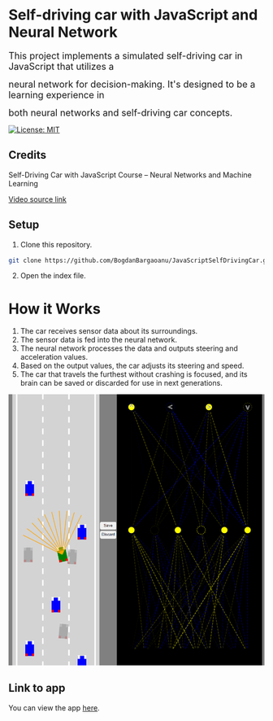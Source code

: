 # <b><font>Self-driving car with JavaScript and Neural Network</font></b>

<p>
<font size = 4>This project implements a simulated self-driving car in JavaScript that utilizes a
  
neural network for decision-making. It's designed to be a learning experience in

both neural networks and self-driving car concepts.</font>

[![License: MIT](https://img.shields.io/badge/License-MIT-g.svg)](https://opensource.org/licenses/MIT)
</p>

## Credits
Self-Driving Car with JavaScript Course – Neural Networks and Machine Learning

[Video source link](https://www.youtube.com/watch?v=Rs_rAxEsAvI)

## Setup
1. Clone this repository.
```bash
git clone https://github.com/BogdanBargaoanu/JavaScriptSelfDrivingCar.git
```
2. Open the index file.

# How it Works
1. The car receives sensor data about its surroundings.
2. The sensor data is fed into the neural network.
3. The neural network processes the data and outputs steering and acceleration values.
4. Based on the output values, the car adjusts its steering and speed.
5. The car that travels the furthest without crashing is focused, and its brain can be saved or discarded for use in next generations.
  
![Acc:](https://github.com/BogdanBargaoanu/JavaScriptSelfDrivingCar/blob/main/resources/topview.png)

## Link to app
You can view the app [here](https://selfdrivingjs.netlify.app/).
